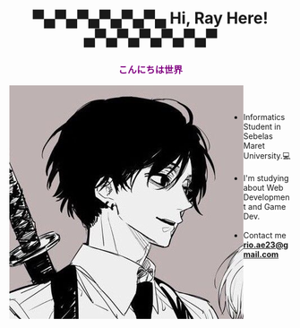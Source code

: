 # <p align="center">▀▄▀▄▀▄▀▄▀▄▀▄  Hi, Ray Here! ▄▀▄▀▄▀▄▀▄▀▄▀</p> 

### <h3 style="color:purple" align="center">こんにちは世界</h3>


<div>
<img align="left" height:25%; width:25; src="https://github.com/XnoahR/XnoahR/blob/main/img/download.jpg">

 <p align="right" >

<br><br>
- Informatics Student in Sebelas Maret University.💻
<br><br>
- I'm studying about Web Development and Game Dev.
<br><br>
- Contact me  **rio.ae23@gmail.com**

</p>

